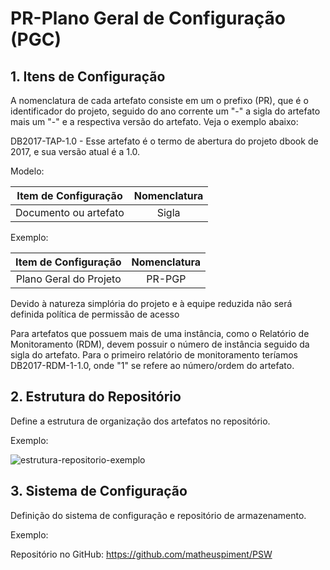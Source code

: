 # PR-Plano Geral de Configuração (PGC)

## 1. Itens de Configuração

A nomenclatura de cada artefato consiste em um o prefixo (PR), que é o identificador do projeto, seguido do ano corrente um "-" a sigla do artefato mais um "-" e a respectiva versão do artefato. Veja o exemplo abaixo:

DB2017-TAP-1.0 - Esse artefato é o termo de abertura do projeto dbook de 2017, e sua versão atual é a 1.0.

Modelo:

| Item de Configuração | Nomenclatura |
|:--------------------:|:-----------:|
| Documento ou artefato|    Sigla    |

Exemplo:

| Item de Configuração | Nomenclatura |
|:--------------------:|:-----------:|
| Plano Geral do Projeto |   PR-PGP  |


Devido à natureza simplória do projeto e à equipe reduzida não será definida política de permissão de acesso

Para artefatos que possuem mais de uma instância, como o Relatório de Monitoramento (RDM), devem possuir o número de 
instância seguido da sigla do artefato. Para o primeiro relatório de monitoramento teríamos DB2017-RDM-1-1.0, onde "1" se refere
ao número/ordem do artefato.

## 2. Estrutura do Repositório

Define a estrutura de organização dos artefatos no repositório.

Exemplo:

![estrutura-repositorio-exemplo](https://cloud.githubusercontent.com/assets/14007153/25154232/42c5ed50-2466-11e7-97bd-20f5c19a122d.png)

## 3. Sistema de Configuração

Definição do sistema de configuração e repositório de armazenamento.

Exemplo:

Repositório no GitHub: https://github.com/matheuspiment/PSW

